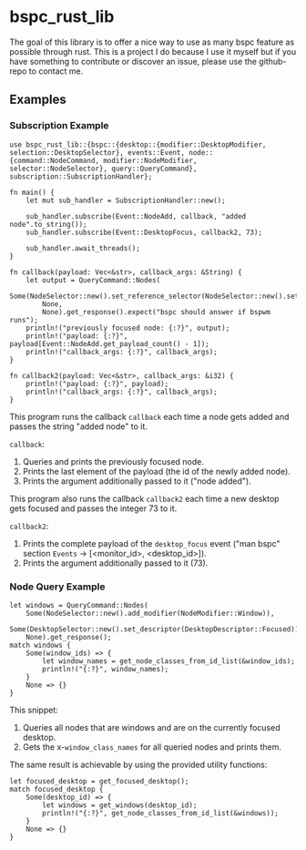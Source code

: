 # bspc_rust_lib

The goal of this library is to offer a nice way to use as many bspc feature as possible through rust.
This is a project I do because I use it myself but if you have something to contribute or discover an issue, please use the github-repo to contact me.

## Examples

### Subscription Example
```rust, no_run
use bspc_rust_lib::{bspc::{desktop::{modifier::DesktopModifier, selection::DesktopSelector}, events::Event, node::{command::NodeCommand, modifier::NodeModifier, selector::NodeSelector}, query::QueryCommand}, subscription::SubscriptionHandler};

fn main() {
    let mut sub_handler = SubscriptionHandler::new();

    sub_handler.subscribe(Event::NodeAdd, callback, "added node".to_string());
    sub_handler.subscribe(Event::DesktopFocus, callback2, 73);

    sub_handler.await_threads();
}

fn callback(payload: Vec<&str>, callback_args: &String) {
    let output = QueryCommand::Nodes(
        Some(NodeSelector::new().set_reference_selector(NodeSelector::new().set_descriptor(NodeDescriptor::Focused)).set_descriptor(NodeDescriptor::Older)),
        None,
        None).get_response().expect("bspc should answer if bspwm runs");
    println!("previously focused node: {:?}", output);
    println!("payload: {:?}", payload[Event::NodeAdd.get_payload_count() - 1]);
    println!("callback_args: {:?}", callback_args);
}

fn callback2(payload: Vec<&str>, callback_args: &i32) {
    println!("payload: {:?}", payload);
    println!("callback_args: {:?}", callback_args);
}
```
This program runs the callback `callback` each time a node gets added and passes the string "added node" to it.

`callback`:
1. Queries and prints the previously focused node.
2. Prints the last element of the payload (the id of the newly added node).
3. Prints the argument additionally passed to it ("node added").

This program also runs the callback `callback2` each time a new desktop gets focused and passes the integer 73 to it.

`callback2`:
1. Prints the complete payload of the `desktop_focus` event ("man bspc" section `Events` -> [<monitor_id>, <desktop_id>]).
2. Prints the argument additionally passed to it (73).

### Node Query Example

```rust, no_run
let windows = QueryCommand::Nodes(
    Some(NodeSelector::new().add_modifier(NodeModifier::Window)),
    Some(DesktopSelector::new().set_descriptor(DesktopDescriptor::Focused)),
    None).get_response();
match windows {
    Some(window_ids) => {
        let window_names = get_node_classes_from_id_list(&window_ids);
        println!("{:?}", window_names);
    }
    None => {}
}
```
This snippet:
1. Queries all nodes that are windows and are on the currently focused desktop.
2. Gets the x-`window_class_names` for all queried nodes and prints them.

The same result is achievable by using the provided utility functions:
```rust, no_run
let focused_desktop = get_focused_desktop();
match focused_desktop {
    Some(desktop_id) => {
        let windows = get_windows(desktop_id);
        println!("{:?}", get_node_classes_from_id_list(&windows));
    }
    None => {}
}

```

